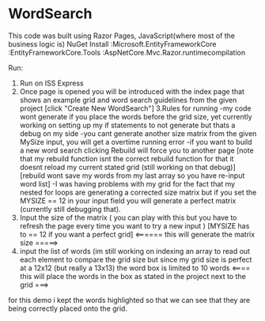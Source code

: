 # WordSearch
This code was built using Razor Pages, JavaScript(where most of the business logic is)
NuGet Install
:Microsoft.EntityFrameworkCore
:EntityFrameworkCore.Tools
:AspNetCore.Mvc.Razor.runtimecompilation

Run:
1. Run on ISS Express
2. Once page is opened you will be introduced with the index page that shows an example grid and word search guidelines from the given project
[click "Create New WordSearch"]
3.Rules for running
-my code wont generate if you place the words before the grid size, yet currently working on setting up my if statements to not generate but thats a debug on my side
-you cant generate another size matrix from the given MySize input, you will get a overtime running error
-if you want to build a new word search clicking Rebuild will force you to another page
[note that my rebuild function isnt the correct rebuild function for that it doesnt reload my current stated grid (still working on that debug)]
[rebuild wont save my words from my last array so you have re-input word list]
-I was having problems with my grid for the fact that my nested for loops are generating a corrected size matrix but if you set the MYSIZE == 12 in your input field
you will generate a perfect matrix (currently still debugging that).
4. Input the size of the matrix ( you can play with this but you have to refresh the page every time you want to try a new input )
[MYSIZE has to == 12 if you want a perfect grid]
<====== this will generate the matrix size =====>
5. input the list of words (im still working on indexing an array to read out each element to compare the grid size but since my grid size is perfect at a 12x12
(but really a 13x13) the word box is limited to 10 words
<==== this will place the words in the box as stated in the project next to the grid ===>

for this demo i kept the words highlighted so that we can see that they are being correctly placed onto the grid.
